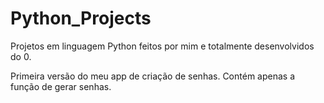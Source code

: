 # Python_Projects
 Projetos em linguagem Python feitos por mim e totalmente desenvolvidos do 0.

 Primeira versão do meu app de criação de senhas.
 Contém apenas a função de gerar senhas.

